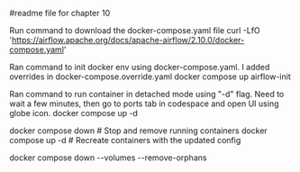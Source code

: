 #readme file for chapter 10


Run command to download the docker-compose.yaml file
curl -LfO 'https://airflow.apache.org/docs/apache-airflow/2.10.0/docker-compose.yaml' 

Ran command to init docker env using docker-compose.yaml. I added overrides in docker-compose.override.yaml
docker compose up airflow-init 

Ran command to run container in detached mode using "-d" flag. Need to wait a few minutes, then go to ports tab in codespace and open UI using globe icon.
docker compose up -d

docker compose down      # Stop and remove running containers
docker compose up -d     # Recreate containers with the updated config

docker compose down --volumes --remove-orphans
